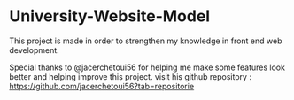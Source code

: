 # University-Website-Model
This project is made in order to strengthen my knowledge in front end web development.

Special thanks to @jacerchetoui56 for helping me make some features look better and helping improve this project.
visit his github repository : https://github.com/jacerchetoui56?tab=repositorie
